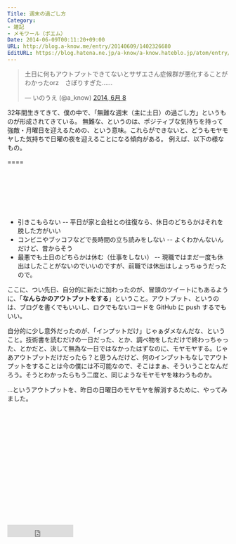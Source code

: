 ```yaml
---
Title: 週末の過ごし方
Category:
- 雑記
- メモワール（ポエム）
Date: 2014-06-09T00:11:20+09:00
URL: http://blog.a-know.me/entry/20140609/1402326680
EditURL: https://blog.hatena.ne.jp/a-know/a-know.hateblo.jp/atom/entry/12921228815727979215
---
```


<blockquote class="twitter-tweet" lang="ja"><p>土日に何もアウトプットできてないとサザエさん症候群が悪化することがわかったorz　さぼりすぎた……</p>&mdash; いのうえ (@a_know) <a href="https://twitter.com/a_know/statuses/475610597799636993">2014, 6月 8</a></blockquote>


32年間生きてきて、僕の中で、「無難な週末（主に土日）の過ごし方」というものが形成されてきている。
無難な、というのは、ポジティブな気持ちを持って強敵・月曜日を迎えるための、という意味。これらができないと、どうもモヤモヤした気持ちで日曜の夜を迎えることになる傾向がある。
例えば、以下の様なもの。

====

<script async src="//pagead2.googlesyndication.com/pagead/js/adsbygoogle.js"></script>
<!-- article-top -->
<ins class="adsbygoogle"
     style="display:inline-block;width:728px;height:90px"
     data-ad-client="ca-pub-3463034538369189"
     data-ad-slot="8367620130"></ins>
<script>
(adsbygoogle = window.adsbygoogle || []).push({});
</script>


- 引きこもらない
-- 平日が家と会社との往復なら、休日のどちらかはそれを脱した方がいい
- コンビニやブッコフなどで長時間の立ち読みをしない
-- よくわかんないんだけど、昔からそう
- 最悪でも土日のどちらかは休む（仕事をしない）
-- 現職ではまだ一度も休出はしたことがないのでいいのですが、前職では休出はしょっちゅうだったので。


ここに、つい先日、自分的に新たに加わったのが、冒頭のツイートにもあるように、「<span class="deco" style="font-weight:bold;">なんらかのアウトプットをする</span>」ということ。アウトプット、というのは、ブログを書くでもいいし、ロクでもないコードを GitHub に push するでもいい。


自分的に少し意外だったのが、「インプットだけ」じゃぁダメなんだな、ということ。技術書を読むだけの一日だった、とか、調べ物をしただけで終わっちゃった、とかだと、決して無為な一日ではなかったはずなのに、モヤモヤする。じゃあアウトプットだけだったら？と思うんだけど、何のインプットもなしでアウトプットをすることは今の僕には不可能なので、そこはまぁ、そういうことなんだろう。そうとわかったらもう二度と、同じようなモヤモヤを味わうものか。


...というアウトプットを、昨日の日曜日のモヤモヤを解消するために、やってみました。

<script async src="//pagead2.googlesyndication.com/pagead/js/adsbygoogle.js"></script>
<!-- article-bottom2 -->
<ins class="adsbygoogle"
     style="display:inline-block;width:300px;height:250px"
     data-ad-client="ca-pub-3463034538369189"
     data-ad-slot="5274552934"></ins>
<script>
(adsbygoogle = window.adsbygoogle || []).push({});
</script>


<iframe src="http://blog.hatena.ne.jp/a-know/a-know.hateblo.jp/subscribe/iframe" allowtransparency="true" frameborder="0" scrolling="no" width="150" height="28"></iframe>
